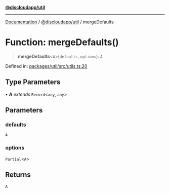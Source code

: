 [**@discloudapp/util**](../README.md)

***

[Documentation](../../../packages.md) / [@discloudapp/util](../README.md) / mergeDefaults

# Function: mergeDefaults()

> **mergeDefaults**\<`A`\>(`defaults`, `options`): `A`

Defined in: [packages/util/src/utils.ts:20](https://github.com/discloud/discloud.app/blob/bfcb626f6315ac03eb36b36e57f162cd101e1996/packages/util/src/utils.ts#L20)

## Type Parameters

• **A** *extends* `Record`\<`any`, `any`\>

## Parameters

### defaults

`A`

### options

`Partial`\<`A`\>

## Returns

`A`
